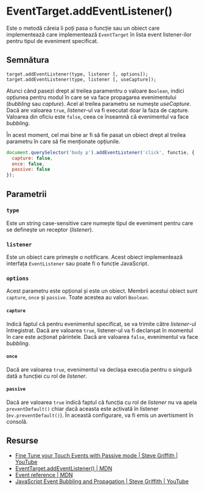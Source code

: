 # EventTarget.addEventListener()

Este o metodă căreia îi poți pasa o funcție sau un obiect care implementează care implementează `EventTarget` în lista event listener-ilor pentru tipul de eveniment specificat.

## Semnătura

```text
target.addEventListener(type, listener [, options]);
target.addEventListener(type, listener [, useCapture]);
```

Atunci când pasezi drept al treilea paramentru o valoare `Boolean`, indici opțiunea pentru modul în care se va face propagarea evenimentului (*bubbling* sau *capture*). Acel al treilea parametru se numește *useCapture*. Dacă are valoarea `true`, *listener*-ul va fi executat doar la faza de capture. Valoarea din oficiu este `false`, ceea ce înseamnă că evenimentul va face *bubbling*.

În acest moment, cel mai bine ar fi să fie pasat un obiect drept al treilea parametru în care să fie menționate opțiunile.

```javascript
document.querySelector('body p').addEventListener('click', functie, {
  capture: false,
  once: false,
  passive: false
});
```

## Parametrii

### `type`

Este un string case-sensitive care numește tipul de eveniment pentru care se definește un receptor (*listener*).

### `listener`

Este un obiect care primește o notificare. Acest obiect implementează interfața `EventListener` sau poate fi o funcție JavaScript.

### `options`

Acest parametru este opțional și este un obiect. Membrii acestui obiect sunt `capture`, `once` și `passive`. Toate acestea au valori `Boolean`.

#### `capture`

Indică faptul că pentru evenimentul specificat, se va trimite către *listener*-ul întregistrat. Dacă are valoarea `true`, listener-ul va fi declanșat în momentul în care este acționat părintele. Dacă are valoarea `false`, evenimentul va face *bubbling*.

#### `once`

Dacă are valoarea `true`, evenimentul va declașa execuția pentru o singură dată a funcției cu rol de *listener*.

#### `passive`

Dacă are valoarea `true` indică faptul că funcția cu rol de *listener* nu va apela `preventDefault()` chiar dacă aceasta este activată în listener (`ev.preventDefault()`). În această configurare, va fi emis un avertisment în consolă.

## Resurse

- [Fine Tune your Touch Events with Passive mode | Steve Griffith | YouTube](https://www.youtube.com/watch?v=J06Uz7m-Jn8)
- [EventTarget.addEventListener() | MDN](https://developer.mozilla.org/en-US/docs/Web/API/EventTarget/addEventListener)
- [Event reference | MDN](https://developer.mozilla.org/en-US/docs/Web/Events)
- [JavaScript Event Bubbling and Propagation | Steve Griffith | YouTube](https://www.youtube.com/watch?v=JYc7gr9Ehl0)

